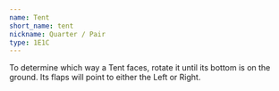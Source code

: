 ```yaml
---
name: Tent
short_name: tent
nickname: Quarter / Pair
type: 1E1C
---
```


To determine which way a Tent faces, rotate it until its bottom is on the ground.  Its flaps will point to either the Left or Right.

